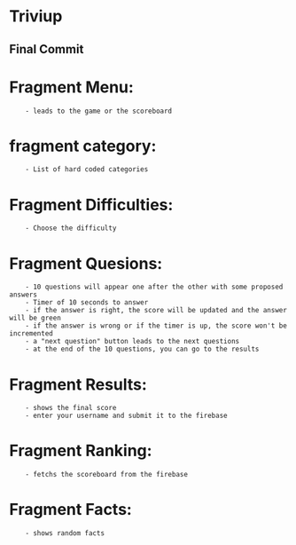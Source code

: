 # Triviup
    
    
## Final Commit 

   # Fragment Menu:
        - leads to the game or the scoreboard
   # fragment category:
        - List of hard coded categories 
   # Fragment Difficulties:
        - Choose the difficulty 
   # Fragment Quesions:
        - 10 questions will appear one after the other with some proposed answers
        - Timer of 10 seconds to answer
        - if the answer is right, the score will be updated and the answer will be green
        - if the answer is wrong or if the timer is up, the score won't be incremented
        - a "next question" button leads to the next questions
        - at the end of the 10 questions, you can go to the results
   # Fragment Results:
        - shows the final score
        - enter your username and submit it to the firebase
   # Fragment Ranking:
        - fetchs the scoreboard from the firebase
   # Fragment Facts:
        - shows random facts

    
